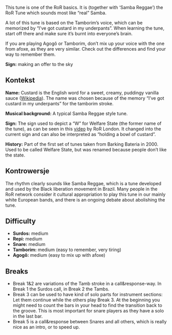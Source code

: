 This tune is one of the RoR basics. It is (together with ‘Samba Reggae’) the RoR
Tune which sounds most like “real” Samba.

A lot of this tune is based on the Tamborim’s voice, which can be memorized by
“I’ve got custard in my underpants”. When learning the tune, start off there and
make sure it’s burnt into everyone’s brain.

If you are playing Agogô or Tamborim, don’t mix up your voice with the one from
afoxe, as they are very similar. Check out the differences and find your way to
remember them.

**Sign:** making an offer to the sky

## Kontekst

**Name:** Custard is the English word for a sweet, creamy, puddingy vanilla
sauce ([Wikipedia](https://en.wikipedia.org/wiki/Custard)). The name was chosen
because of the memory “I’ve got custard in my underpants” for the tamborim
stroke.

**Musical background:** A typical Samba Reggae style tune.

**Sign:** The sign used to depict a “W” for Welfare State (the former name of
the tune), as can be seen in this
[video](https://tube.rhythms-of-resistance.org/w/3LnZ6d58J1jd5GNzK1mQqp) by RoR
London. It changed into the current sign and can also be interpreted as “holding
a bowl of custard”.

**History:** Part of the first set of tunes taken from Barking Bateria in 2000.
Used to be called Welfare State, but was renamed because people don’t like the
state.

## Kontrowersje

The rhythm clearly sounds like Samba Reggae, which is a tune developed and used
by the Black liberation movement in Brazil. Many people in the RoR network
consider it cultural appropriation to play this tune in our mainly white
European bands, and there is an ongoing debate about abolishing the tune.

## Difficulty

* **Surdos:** medium
* **Repi:** medium
* **Snare:** medium
* **Tamborim:** medium (easy to remember, very tiring)
* **Agogô:** medium (easy to mix up with afoxe)

## Breaks

* Break 1&2 are variations of the Tamb stroke in a call&response-way. In Break 1
  the Surdos call, in Break 2 the Tambs.
* Break 3 can be used to have kind of solo parts for instrument sections: Let
  them continue while the others play Break 3. At the beginning you might need
  to count the bars in your head to find the transition back to the groove. This
  is most important for snare players as they have a solo in the last bar.
* Break 5 is a call&response between Snares and all others, which is really nice
  as an intro, or to speed up.
